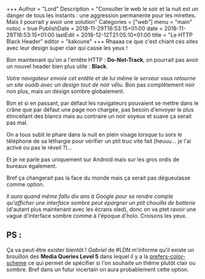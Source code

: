 +++
Author = "Lord"
Description = "Consulter le web le soir et la nuit est un danger de tous les instants : une aggression permanente pour les mirettes. Mais il pourrait y avoir une solution"
Categories = ["web"]
menu = "main"
notoc = true
PublishDate = 2018-11-29T16:53:15+01:00
date = 2018-11-29T16:53:15+01:00
lastEdit = 2018-12-12T21:05:10+01:00
title = "Le HTTP Black Header"
editor = "kakoune"
+++
Rhaaaa ce que c'est chiant ces sites avec leur design super clair qui casse les yeux !

Bon maintenant qu'on a l'entête HTTP : **Do-Not-Track**, on pourrait pas avoir un nouvel header bien plus utile : **Black**.

*Votre navigateur envoie cet entête et de lui même le serveur vous retourne un site ouaib avec un design tout de noir vếtu.*
Bon pas complètement noir non plus, mais un design sombre globalement.

Bon et si en passant, par défaut les navigateurs pouvaient se mettre dans le crâne que par défaut une page non chargée, pas besoin d'envoyer le plus étincellant des blancs mais au contraire un noir soyeux et suave ça serait pas mal.

On a tous subit le phare dans la nuit en plein visage lorsque tu sors le téléphone de sa léthargie pour vérifier un ptit truc vite fait (heuuu… je l'ai activé ou pas le réveil ?)…

Et je ne parle pas uniquement sur Android mais sur les gros ordis de bureaux également.

Bref ça changerait pas la face du monde mais ça serait pas dégueulasse comme option.

*Il aura quand même fallu dix ans à Google pour se rendre compte qu'afficher une interface sombre peut épargner un ptit chouilla de batterie* (d'autant plus maintenant avec les écrans oled), donc on va ptet ravoir une vague d'interface sombre comme à l'époque d'holo.
Croisons les yeux.


## PS :
Ça va peut-être exister bientôt !
*Gabriel* de #LDN m'informe qu'il existe un brouillon des **Media Queries Level 5** dans lequel il y a la [prefers-color-scheme](https://drafts.csswg.org/mediaqueries-5/#descdef-media-prefers-color-scheme) ce qui permet de spécifier si l'on souhaite un thême plutôt clair ou sombre.
Bref dans un futur incertain on aura probablement cette option.
